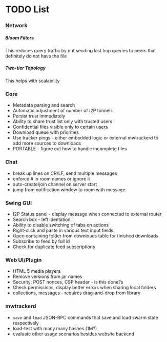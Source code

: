 # TODO List

### Network

##### Bloom Filters

This reduces query traffic by not sending last hop queries to peers that definitely do not have the file

##### Two-tier Topology

This helps with scalability

### Core

* Metadata parsing and search
* Automatic adjustment of number of I2P tunnels
* Persist trust immediately
* Ability to share trust list only with trusted users
* Confidential files visible only to certain users
* Download queue with priorities 
* Use tracker pings - either embedded logic or external mwtrackerd to add more sources to downloads
* PORTABLE - figure out how to handle incomplete files

### Chat
* break up lines on CR/LF, send multiple messages
* enforce # in room names or ignore it
* auto-create/join channel on server start
* jump from notification window to room with message

### Swing GUI
* I2P Status panel - display message when connected to external router
* Search box - left identation
* Ability to disable switching of tabs on actions
* Right-click and paste in various text input fields
* Open containing folder from downloads table for finished downloads
* Subscribe to feed by full id
* Check for duplicate feed subscriptions

### Web UI/Plugin
* HTML 5 media players
* Remove versions from jar names
* Security: POST nonces, CSP header - is this done?s
* Check permissions, display better errors when sharing local folders
* collections, messages - requires drag-and-drop from library

### mwtrackerd
* `save` and `load` JSON-RPC commands that save and load swarm state respectively
* load-test with many many hashes (1M?)
* evaluate other usage scenarios besides website backend 
